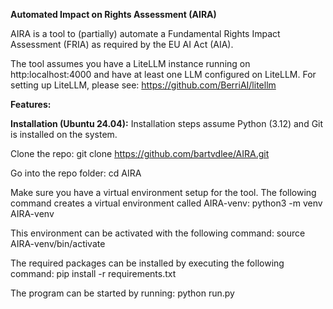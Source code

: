 **Automated Impact on Rights Assessment (AIRA)**

AIRA is a tool to (partially) automate a Fundamental Rights Impact Assessment (FRIA) as required by the EU AI Act (AIA).

The tool assumes you have a LiteLLM instance running on http:localhost:4000 and have at least one LLM configured on LiteLLM.
For setting up LiteLLM, please see: https://github.com/BerriAI/litellm

**Features:**


**Installation (Ubuntu 24.04):**
Installation steps assume Python (3.12) and Git is installed on the system.

Clone the repo:
git clone https://github.com/bartvdlee/AIRA.git

Go into the repo folder:
cd AIRA

Make sure you have a virtual environment setup for the tool. The following command creates a virtual environment called AIRA-venv:
python3 -m venv AIRA-venv

This environment can be activated with the following command:
source AIRA-venv/bin/activate

The required packages can be installed by executing the following command:
pip install -r requirements.txt

The program can be started by running:
python run.py
